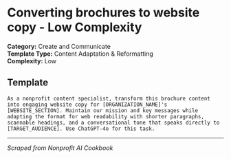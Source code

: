 # Converting brochures to website copy - Low Complexity

**Category:** Create and Communicate  
**Template Type:** Content Adaptation & Reformatting  
**Complexity:** Low

## Template

```
As a nonprofit content specialist, transform this brochure content into engaging website copy for [ORGANIZATION_NAME]'s [WEBSITE_SECTION]. Maintain our mission and key messages while adapting the format for web readability with shorter paragraphs, scannable headings, and a conversational tone that speaks directly to [TARGET_AUDIENCE]. Use ChatGPT-4o for this task.
```

---
*Scraped from Nonprofit AI Cookbook*
